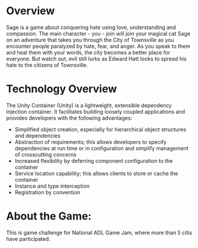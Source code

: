 # Overview
Sage is a game about conquering hate using love, understanding and compassion. The main character - you - join will join your magical cat Sage on an adventure that takes you through the City of Townsville as you encounter people paralyzed by hate, fear, and anger. As you speak to them and heal them with your words, the city becomes a better place for everyone. But watch out, evil still lurks as Edward Hatt looks to spread his hate to the citizens of Townsville. 

# Technology Overview
The Unity Container (Unity) is a lightweight, extensible dependency injection container. It facilitates building loosely coupled applications and provides developers with the following advantages:

- Simplified object creation, especially for hierarchical object structures and dependencies
- Abstraction of requirements; this allows developers to specify dependencies at run time or in configuration and simplify management of crosscutting concerns
- Increased flexibility by deferring component configuration to the container
- Service location capability; this allows clients to store or cache the container
- Instance and type interception
- Registration by convention

# About the Game:

This is game challenge for National ADL Game Jam, where more than 5 citis have participated. 
 
